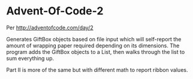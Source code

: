 # Advent-Of-Code-2

Per http://adventofcode.com/day/2

Generates GiftBox objects based on file input which will self-report the amount of wrapping paper required depending on its dimensions. The program adds the GiftBox objects to a List, then walks through the list to sum everything up.

Part II is more of the same but with different math to report ribbon values.
